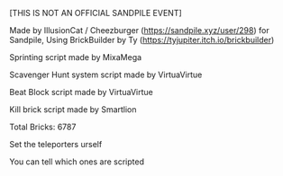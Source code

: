 [THIS IS NOT AN OFFICIAL SANDPILE EVENT]

Made by IllusionCat / Cheezburger (https://sandpile.xyz/user/298) for Sandpile, Using BrickBuilder by Ty (https://tyjupiter.itch.io/brickbuilder)

Sprinting script made by MixaMega

Scavenger Hunt system script made by VirtuaVirtue

Beat Block script made by VirtuaVirtue

Kill brick script made by Smartlion

Total Bricks: 6787

Set the teleporters urself

You can tell which ones are scripted
